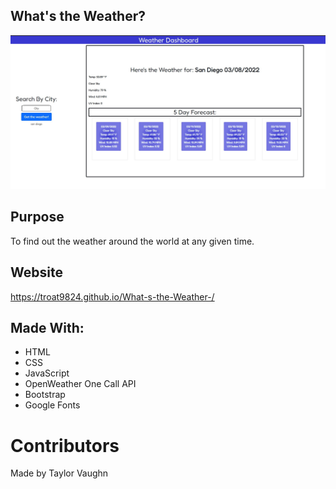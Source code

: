 ## What's the Weather?

![Alt text](./assets/images/weather-app-screenshot.jpg)

## Purpose
To find out the weather around the world at any given time.

## Website
https://troat9824.github.io/What-s-the-Weather-/

## Made With:
* HTML
* CSS
* JavaScript
* OpenWeather One Call API
* Bootstrap
* Google Fonts

# Contributors
Made by Taylor Vaughn